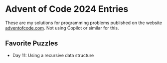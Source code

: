 # Advent of Code 2024 Entries
These are my solutions for programming problems published on the website [adventofcode.com](https://adventofcode.com/2024/).
Not using Copilot or similar for this.

## Favorite Puzzles
- Day 11:  Using a recursive data structure